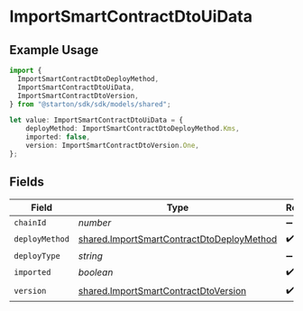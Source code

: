 # ImportSmartContractDtoUiData

## Example Usage

```typescript
import {
  ImportSmartContractDtoDeployMethod,
  ImportSmartContractDtoUiData,
  ImportSmartContractDtoVersion,
} from "@starton/sdk/sdk/models/shared";

let value: ImportSmartContractDtoUiData = {
    deployMethod: ImportSmartContractDtoDeployMethod.Kms,
    imported: false,
    version: ImportSmartContractDtoVersion.One,
};
```

## Fields

| Field                                                                                                         | Type                                                                                                          | Required                                                                                                      | Description                                                                                                   |
| ------------------------------------------------------------------------------------------------------------- | ------------------------------------------------------------------------------------------------------------- | ------------------------------------------------------------------------------------------------------------- | ------------------------------------------------------------------------------------------------------------- |
| `chainId`                                                                                                     | *number*                                                                                                      | :heavy_minus_sign:                                                                                            | N/A                                                                                                           |
| `deployMethod`                                                                                                | [shared.ImportSmartContractDtoDeployMethod](../../../sdk/models/shared/importsmartcontractdtodeploymethod.md) | :heavy_check_mark:                                                                                            | N/A                                                                                                           |
| `deployType`                                                                                                  | *string*                                                                                                      | :heavy_minus_sign:                                                                                            | N/A                                                                                                           |
| `imported`                                                                                                    | *boolean*                                                                                                     | :heavy_check_mark:                                                                                            | N/A                                                                                                           |
| `version`                                                                                                     | [shared.ImportSmartContractDtoVersion](../../../sdk/models/shared/importsmartcontractdtoversion.md)           | :heavy_check_mark:                                                                                            | N/A                                                                                                           |